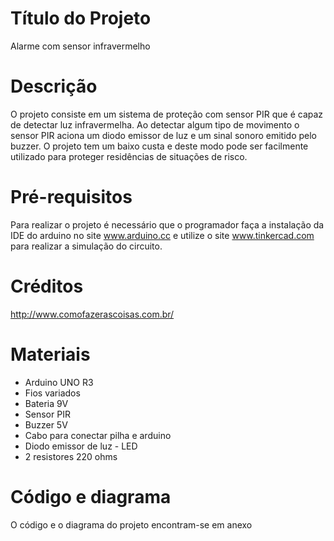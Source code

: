 # Título do Projeto
Alarme com sensor infravermelho
# Descrição
O projeto consiste em um sistema de proteção com sensor PIR que é capaz de detectar luz infravermelha. Ao detectar algum tipo de movimento o sensor PIR aciona um diodo emissor de  luz e um sinal sonoro emitido pelo buzzer. O projeto tem um baixo custa e deste modo pode ser facilmente utilizado para proteger residências de situações de risco.
#  Pré-requisitos
Para realizar o projeto é necessário que o programador faça a instalação da IDE do arduino no site www.arduino.cc e utilize o site www.tinkercad.com para realizar a simulação do circuito.
# Créditos
http://www.comofazerascoisas.com.br/
# Materiais
- Arduino UNO R3
- Fios variados
- Bateria 9V
- Sensor PIR
- Buzzer 5V
- Cabo para conectar pilha e arduino
- Diodo emissor de luz - LED
- 2 resistores 220 ohms
# Código e diagrama
O código e o diagrama do projeto encontram-se em anexo
